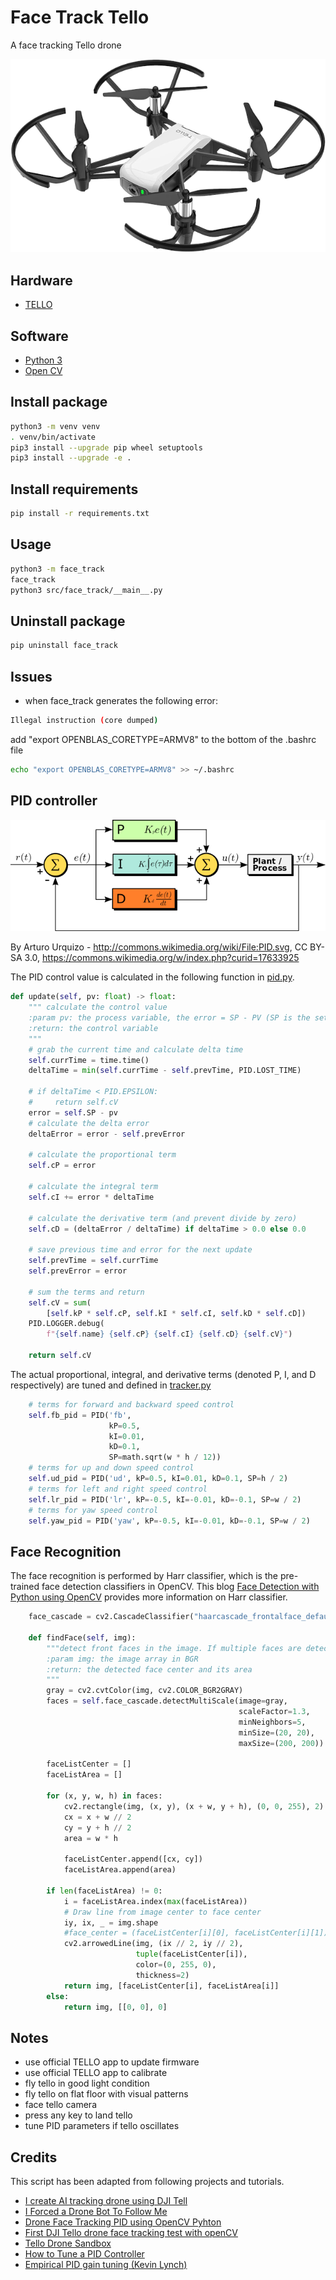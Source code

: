 # Face Track Tello

A face tracking Tello drone

![TELLO](../data/tello.png)

## Hardware

* [TELLO](https://www.ryzerobotics.com/tello)

## Software

* [Python 3](https://www.python.org/)
* [Open CV](https://opencv.org/)

## Install package

```bash
python3 -m venv venv
. venv/bin/activate
pip3 install --upgrade pip wheel setuptools
pip3 install --upgrade -e .
```

## Install requirements

```bash
pip install -r requirements.txt
```

## Usage

```bash
python3 -m face_track
face_track
python3 src/face_track/__main__.py
```

## Uninstall package

```bash
pip uninstall face_track
```

## Issues

* when face_track generates the following error:

```bash
Illegal instruction (core dumped)
```
  
add "export OPENBLAS_CORETYPE=ARMV8" to the bottom of the .bashrc file

```bash
echo "export OPENBLAS_CORETYPE=ARMV8" >> ~/.bashrc
```

## PID controller

![PID](./640px-PID_en.svg.png)

By Arturo Urquizo - <http://commons.wikimedia.org/wiki/File:PID.svg>, CC BY-SA 3.0, <https://commons.wikimedia.org/w/index.php?curid=17633925>

The PID control value is calculated in the following function in [pid.py](./src/face_track/pid.py).

```python
def update(self, pv: float) -> float:
    """ calculate the control value
    :param pv: the process variable, the error = SP - PV (SP is the setpoint, and PV(t) is the process variable)
    :return: the control variable
    """
    # grab the current time and calculate delta time
    self.currTime = time.time()
    deltaTime = min(self.currTime - self.prevTime, PID.LOST_TIME)

    # if deltaTime < PID.EPSILON:
    #     return self.cV
    error = self.SP - pv
    # calculate the delta error
    deltaError = error - self.prevError

    # calculate the proportional term
    self.cP = error

    # calculate the integral term
    self.cI += error * deltaTime

    # calculate the derivative term (and prevent divide by zero)
    self.cD = (deltaError / deltaTime) if deltaTime > 0.0 else 0.0

    # save previous time and error for the next update
    self.prevTime = self.currTime
    self.prevError = error

    # sum the terms and return
    self.cV = sum(
        [self.kP * self.cP, self.kI * self.cI, self.kD * self.cD])
    PID.LOGGER.debug(
        f"{self.name} {self.cP} {self.cI} {self.cD} {self.cV}")

    return self.cV
```

The actual proportional, integral, and derivative terms (denoted P, I, and D respectively) are tuned and defined in [tracker.py](./src/face_track/tracker.py)

```python
    # terms for forward and backward speed control
    self.fb_pid = PID('fb',
                      kP=0.5,
                      kI=0.01,
                      kD=0.1,
                      SP=math.sqrt(w * h / 12))
    # terms for up and down speed control
    self.ud_pid = PID('ud', kP=0.5, kI=0.01, kD=0.1, SP=h / 2)
    # terms for left and right speed control
    self.lr_pid = PID('lr', kP=-0.5, kI=-0.01, kD=-0.1, SP=w / 2)
    # terms for yaw speed control
    self.yaw_pid = PID('yaw', kP=-0.5, kI=-0.01, kD=-0.1, SP=w / 2)
```

## Face Recognition

The face recognition is performed by Harr classifier, which is the pre-trained face detection classifiers in OpenCV. This blog [Face Detection with Python using OpenCV](https://www.datacamp.com/community/tutorials/face-detection-python-opencv) provides more information on Harr classifier.

```python
    face_cascade = cv2.CascadeClassifier("haarcascade_frontalface_default.xml")

    def findFace(self, img):
        """detect front faces in the image. If multiple faces are detected, it returs the face with largest area.
        :param img: the image array in BGR
        :return: the detected face center and its area
        """
        gray = cv2.cvtColor(img, cv2.COLOR_BGR2GRAY)
        faces = self.face_cascade.detectMultiScale(image=gray,
                                                   scaleFactor=1.3,
                                                   minNeighbors=5,
                                                   minSize=(20, 20),
                                                   maxSize=(200, 200))

        faceListCenter = []
        faceListArea = []

        for (x, y, w, h) in faces:
            cv2.rectangle(img, (x, y), (x + w, y + h), (0, 0, 255), 2)
            cx = x + w // 2
            cy = y + h // 2
            area = w * h

            faceListCenter.append([cx, cy])
            faceListArea.append(area)

        if len(faceListArea) != 0:
            i = faceListArea.index(max(faceListArea))
            # Draw line from image center to face center
            iy, ix, _ = img.shape
            #face_center = (faceListCenter[i][0], faceListCenter[i][1])
            cv2.arrowedLine(img, (ix // 2, iy // 2),
                            tuple(faceListCenter[i]),
                            color=(0, 255, 0),
                            thickness=2)
            return img, [faceListCenter[i], faceListArea[i]]
        else:
            return img, [[0, 0], 0]
```

## Notes

* use official TELLO app to update firmware
* use official TELLO app to calibrate
* fly tello in good light condition
* fly tello on flat floor with visual patterns
* face tello camera
* press any key to land tello
* tune PID parameters if tello oscillates

## Credits

This script has been adapted from following projects and tutorials.

* [I create AI tracking drone using DJI Tell](https://www.youtube.com/watch?v=rHY3T7-vK38)
* [I Forced a Drone Bot To Follow Me](https://www.youtube.com/watch?v=4KiH3Fq3olM)
* [Drone Face Tracking PID using OpenCV Pyhton](https://www.youtube.com/watch?v=P2wl3N2JW9c)
* [First DJI Tello drone face tracking test with openCV](https://www.youtube.com/watch?v=WFz5I1iRhLY)
* [Tello Drone Sandbox](https://github.com/youngsoul/tello-sandbox)
* [How to Tune a PID Controller](https://www.youtube.com/watch?v=IB1Ir4oCP5k)
* [Empirical PID gain tuning (Kevin Lynch)](https://www.youtube.com/watch?v=uXnDwojRb1g)
